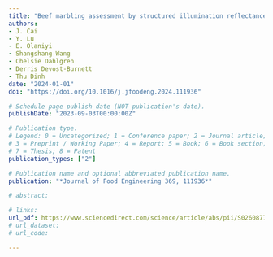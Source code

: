 ```yaml
---
title: "Beef marbling assessment by structured illumination reflectance imaging with deep learning"
authors: 
- J. Cai
- Y. Lu
- E. Olaniyi
- Shangshang Wang
- Chelsie Dahlgren
- Derris Devost-Burnett
- Thu Dinh
date: "2024-01-01"
doi: "https://doi.org/10.1016/j.jfoodeng.2024.111936"

# Schedule page publish date (NOT publication's date).
publishDate: "2023-09-03T00:00:00Z"

# Publication type.
# Legend: 0 = Uncategorized; 1 = Conference paper; 2 = Journal article;
# 3 = Preprint / Working Paper; 4 = Report; 5 = Book; 6 = Book section;
# 7 = Thesis; 8 = Patent
publication_types: ["2"]

# Publication name and optional abbreviated publication name.
publication: "*Journal of Food Engineering 369, 111936*"

# abstract: 

# links: 
url_pdf: https://www.sciencedirect.com/science/article/abs/pii/S0260877424000025
# url_dataset: 
# url_code: 

---
```

